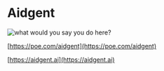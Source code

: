 # Aidgent

![what would you say you do here?](https://i.imgflip.com/8s3llr.jpg)

[https://poe.com/aidgent](https://poe.com/aidgent)

[https://aidgent.ai](https://aidgent.ai)
